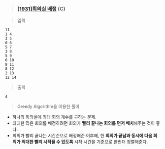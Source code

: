 > ### [[1931]회의실 배정](https://www.acmicpc.net/problem/1931) (C)

> 입력

	11
	1 4
	3 5
	0 6
	5 7
	3 8
	5 9
	6 10
	8 11
	8 12
	2 13
	12 14
> 출력

	4

> Greedy Algorithm을 이용한 풀이
- 하나의 회의실에 최대 회의 개수를 구하는 문제. 
- 최대한 많은 회의를 배정하려면 회의가 **빨리 끝나는 회의를 먼저 배치**해주는 것이 좋다.
- 회의가 빨리 끝나는 시간순으로 배정해준 이후에, 한 **회의가 끝남과 동시에 다음 회의가 최대한 빨리 시작될 수 있도록** 시작 시간을 기준으로 한번더 정렬해준다.